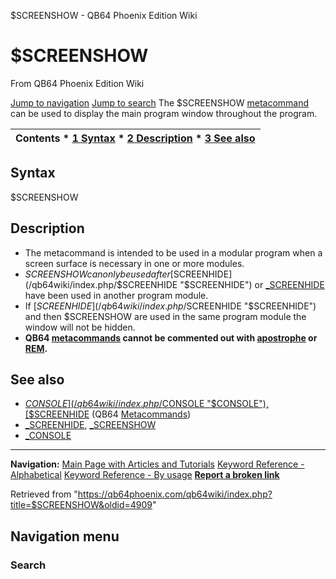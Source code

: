 


$SCREENSHOW - QB64 Phoenix Edition Wiki








# $SCREENSHOW



From QB64 Phoenix Edition Wiki



[Jump to navigation](#mw-head)
[Jump to search](#searchInput)
The $SCREENSHOW [metacommand](/qb64wiki/index.php/Metacommand "Metacommand") can be used to display the main program window throughout the program.


  






| Contents * [1 Syntax](#Syntax) * [2 Description](#Description) * [3 See also](#See_also) |
| --- |


## Syntax


$SCREENSHOW
  




## Description


* The metacommand is intended to be used in a modular program when a screen surface is necessary in one or more modules.
* $SCREENSHOW can only be used after [$SCREENHIDE](/qb64wiki/index.php/$SCREENHIDE "$SCREENHIDE") or [\_SCREENHIDE](/qb64wiki/index.php/SCREENHIDE "SCREENHIDE") have been used in another program module.
* If [$SCREENHIDE](/qb64wiki/index.php/$SCREENHIDE "$SCREENHIDE") and then $SCREENSHOW are used in the same program module the window will not be hidden.
* **QB64 [metacommands](/qb64wiki/index.php/Metacommand "Metacommand") cannot be commented out with [apostrophe](/qb64wiki/index.php/Apostrophe "Apostrophe") or [REM](/qb64wiki/index.php/REM "REM").**


  




## See also


* [$CONSOLE](/qb64wiki/index.php/$CONSOLE "$CONSOLE"), [$SCREENHIDE](/qb64wiki/index.php/$SCREENHIDE "$SCREENHIDE") (QB64 [Metacommands](/qb64wiki/index.php/Metacommand "Metacommand"))
* [\_SCREENHIDE](/qb64wiki/index.php/SCREENHIDE "SCREENHIDE"), [\_SCREENSHOW](/qb64wiki/index.php/SCREENSHOW "SCREENSHOW")
* [\_CONSOLE](/qb64wiki/index.php/CONSOLE "CONSOLE")


  






---


**Navigation:**
[Main Page with Articles and Tutorials](/qb64wiki/index.php/Main_Page "Main Page")
[Keyword Reference - Alphabetical](/qb64wiki/index.php/Keyword_Reference_-_Alphabetical "Keyword Reference - Alphabetical")
[Keyword Reference - By usage](/qb64wiki/index.php/Keyword_Reference_-_By_usage "Keyword Reference - By usage")
**[Report a broken link](https://qb64phoenix.com/forum/showthread.php?tid=2800)**  





Retrieved from "<https://qb64phoenix.com/qb64wiki/index.php?title=$SCREENSHOW&oldid=4909>"




## Navigation menu








### Search





















